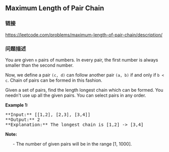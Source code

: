 ## Maximum Length of Pair Chain  
### 链接  
https://leetcode.com/problems/maximum-length-of-pair-chain/description/  
### 问题描述

You are given `n` pairs of numbers. In every pair, the first number is always smaller than the second number.



Now, we define a pair `(c, d)` can follow another pair `(a, b)` if and only if `b < c`. Chain of pairs can be formed in this fashion. 



Given a set of pairs, find the length longest chain which can be formed. You needn't use up all the given pairs. You can select pairs in any order.


**Example 1:**<br />
<pre>
**Input:** [[1,2], [2,3], [3,4]]
**Output:** 2
**Explanation:** The longest chain is [1,2] -> [3,4]
</pre>


**Note:**<br>
<ol>
- The number of given pairs will be in the range [1, 1000].
</ol>

